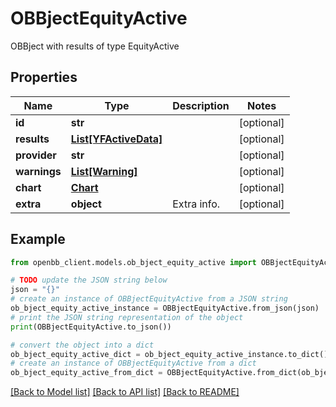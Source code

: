 # OBBjectEquityActive

OBBject with results of type EquityActive

## Properties

Name | Type | Description | Notes
------------ | ------------- | ------------- | -------------
**id** | **str** |  | [optional] 
**results** | [**List[YFActiveData]**](YFActiveData.md) |  | [optional] 
**provider** | **str** |  | [optional] 
**warnings** | [**List[Warning]**](Warning.md) |  | [optional] 
**chart** | [**Chart**](Chart.md) |  | [optional] 
**extra** | **object** | Extra info. | [optional] 

## Example

```python
from openbb_client.models.ob_bject_equity_active import OBBjectEquityActive

# TODO update the JSON string below
json = "{}"
# create an instance of OBBjectEquityActive from a JSON string
ob_bject_equity_active_instance = OBBjectEquityActive.from_json(json)
# print the JSON string representation of the object
print(OBBjectEquityActive.to_json())

# convert the object into a dict
ob_bject_equity_active_dict = ob_bject_equity_active_instance.to_dict()
# create an instance of OBBjectEquityActive from a dict
ob_bject_equity_active_from_dict = OBBjectEquityActive.from_dict(ob_bject_equity_active_dict)
```
[[Back to Model list]](../README.md#documentation-for-models) [[Back to API list]](../README.md#documentation-for-api-endpoints) [[Back to README]](../README.md)


